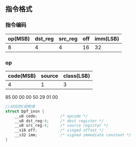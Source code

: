 ## 指令格式

### 指令编码

| op(MSB) | dst_reg | src_reg | off  | imm(LSB) |
| ------- | ------- | ------- | ---- | -------- |
| 8       | 4       | 4       | 16   | 32       |

### op

| code(MSB) | source | class(LSB) |
| --------- | ------ | ---------- |
| 4         | 1      | 3          |





85 00 00 00 50 29 01 00





```c
//对应的C结构体
struct bpf_insn {
    __u8 code;			/* opcode */
    __u8 dst_reg:4;		/* dest register */
    __u8 src_reg:4;		/* source register */
    __s16 off;			/* singed offset */
    __s32 imm;			/* signed immediate constant */
}
```





